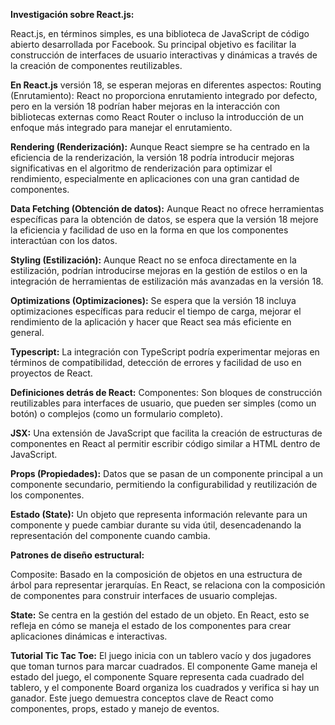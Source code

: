**Investigación sobre React.js:**

React.js, en términos simples, es una biblioteca de JavaScript de código abierto desarrollada por Facebook. Su principal objetivo es facilitar la construcción de interfaces de usuario interactivas y dinámicas a través de la creación de componentes reutilizables.

**En React.js** versión 18, se esperan mejoras en diferentes aspectos:
Routing (Enrutamiento): React no proporciona enrutamiento integrado por defecto, pero en la versión 18 podrían haber mejoras en la interacción con bibliotecas externas como React Router o incluso la introducción de un enfoque más integrado para manejar el enrutamiento.

**Rendering (Renderización):** Aunque React siempre se ha centrado en la eficiencia de la renderización, la versión 18 podría introducir mejoras significativas en el algoritmo de renderización para optimizar el rendimiento, especialmente en aplicaciones con una gran cantidad de componentes.

**Data Fetching (Obtención de datos):** Aunque React no ofrece herramientas específicas para la obtención de datos, se espera que la versión 18 mejore la eficiencia y facilidad de uso en la forma en que los componentes interactúan con los datos.

**Styling (Estilización):** Aunque React no se enfoca directamente en la estilización, podrían introducirse mejoras en la gestión de estilos o en la integración de herramientas de estilización más avanzadas en la versión 18.

**Optimizations (Optimizaciones):** Se espera que la versión 18 incluya optimizaciones específicas para reducir el tiempo de carga, mejorar el rendimiento de la aplicación y hacer que React sea más eficiente en general.

**Typescript:** La integración con TypeScript podría experimentar mejoras en términos de compatibilidad, detección de errores y facilidad de uso en proyectos de React.

**Definiciones detrás de React:**
Componentes: Son bloques de construcción reutilizables para interfaces de usuario, que pueden ser simples (como un botón) o complejos (como un formulario completo).

**JSX:** Una extensión de JavaScript que facilita la creación de estructuras de componentes en React al permitir escribir código similar a HTML dentro de JavaScript.

**Props (Propiedades):** Datos que se pasan de un componente principal a un componente secundario, permitiendo la configurabilidad y reutilización de los componentes.

**Estado (State):** Un objeto que representa información relevante para un componente y puede cambiar durante su vida útil, desencadenando la representación del componente cuando cambia.

**Patrones de diseño estructural:**

Composite: Basado en la composición de objetos en una estructura de árbol para representar jerarquías. En React, se relaciona con la composición de componentes para construir interfaces de usuario complejas.

**State:** Se centra en la gestión del estado de un objeto. En React, esto se refleja en cómo se maneja el estado de los componentes para crear aplicaciones dinámicas e interactivas.

**Tutorial Tic Tac Toe:**
El juego inicia con un tablero vacío y dos jugadores que toman turnos para marcar cuadrados. El componente Game maneja el estado del juego, el componente Square representa cada cuadrado del tablero, y el componente Board organiza los cuadrados y verifica si hay un ganador. Este juego demuestra conceptos clave de React como componentes, props, estado y manejo de eventos.
